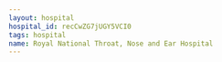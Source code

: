 ```yaml
---
layout: hospital
hospital_id: recCwZG7jUGY5VCI0
tags: hospital
name: Royal National Throat, Nose and Ear Hospital
---
```

